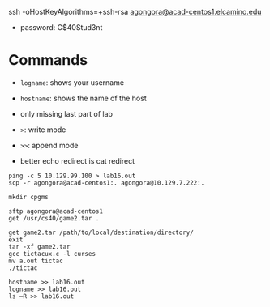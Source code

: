 ssh -oHostKeyAlgorithms=+ssh-rsa agongora@acad-centos1.elcamino.edu
- password: C$40Stud3nt

# Commands
- `logname`: shows your username
- `hostname`: shows the name of the host

- only missing last part of lab

- `>`: write mode
- `>>`: append mode
- better echo redirect is cat redirect

```
ping -c 5 10.129.99.100 > lab16.out
scp -r agongora@acad-centos1:. agongora@10.129.7.222:.

mkdir cpgms

sftp agongora@acad-centos1
get /usr/cs40/game2.tar .

get game2.tar /path/to/local/destination/directory/
exit
tar -xf game2.tar
gcc tictacux.c -l curses
mv a.out tictac
./tictac

hostname >> lab16.out
logname >> lab16.out
ls –R >> lab16.out
```